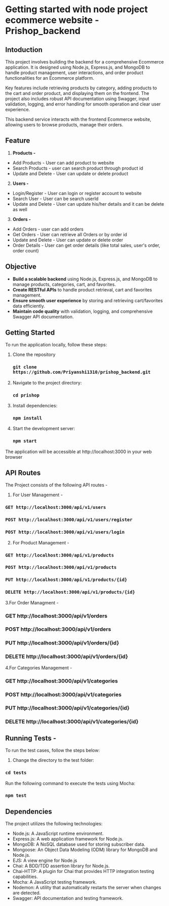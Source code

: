 # Getting started with node project ecommerce website - Prishop_backend

## Intoduction
This project involves building the backend for a comprehensive Ecommerce application. It is designed using Node.js, Express.js, and MongoDB to handle product management, user interactions, and order product functionalities for an Ecommerce platform.

Key features include retrieving products by category, adding products to the cart and order product, and displaying them on the frontend. The project also includes robust API documentation using Swagger, input validation, logging, and error handling for smooth operation and clear user experience.

This backend service interacts with the frontend Ecommerce website, allowing users to browse products, manage their orders.

## Feature
1. **Products -** 
- Add Products - User can add product to website
- Search Products - user can search product through product id
- Update and Delete - User can update or delete product
2. **Users -**
- Login/Register - User can login or register account to website
- Search User - User can be search userId
- Update and Delete - User can update his/her details and it can be delete as well
3. **Orders -**
- Add Orders - user can add orders
- Get Orders - User can retrieve all Orders or by order id
- Update and Delete - User can update or delete order
- Order Details - User can get order details (like total sales, user's order, order count)

## Objective
- **Build a scalable backend** using Node.js, Express.js, and MongoDB to manage products, categories, cart, and favorites.
- **Create RESTful APIs** to handle product retrieval, cart and favorites management.
- **Ensure smooth user experience** by storing and retrieving cart/favorites data efficiently.
- **Maintain code quality** with validation, logging, and comprehensive Swagger API documentation.

## Getting Started
To run the application locally, follow these steps:
1. Clone the repository
   ### `git clone https://github.com/Priyanshi1310/prishop_backend.git`
2. Navigate to the project directory:
   ### `cd prishop`
3. Install dependencies:
   ### `npm install`
4. Start the development server:
   ### `npm start`

The application will be accessible at http://localhost:3000 in your web browser

## API Routes
The Project consists of the following API routes -

1. For User Management -
### `GET http://localhost:3000/api/v1/users`
### `POST http://localhost:3000/api/v1/users/register`
### `POST http://localhost:3000/api/v1/users/login`

2. For Product Management -
### `GET http://localhost:3000/api/v1/products`
### `POST http://localhost:3000/api/v1/products`
### `PUT http://localhost:3000/api/v1/products/{id}`
### `DELETE http://localhost:3000/api/v1/products/{id}`

3.For Order Managment - 
### GET http://localhost:3000/api/v1/orders
### POST http://localhost:3000/api/v1/orders
### PUT http://localhost:3000/api/v1/orders/{id}
### DELETE http://localhost:3000/api/v1/orders/{id}

4.For Categories Management -
### GET http://localhost:3000/api/v1/categories
### POST http://localhost:3000/api/v1/categories
### PUT http://localhost:3000/api/v1/categories/{id}
### DELETE http://localhost:3000/api/v1/categories/{id}

## Running Tests -
To run the test cases, follow the steps below:
1. Change the directory to the test folder:
### `cd tests`
Run the following command to execute the tests using Mocha:
### `npm test`

## Dependencies
The project utilizes the following technologies:
- Node.js: A JavaScript runtime environment.
- Express.js: A web application framework for Node.js.
- MongoDB: A NoSQL database used for storing subscriber data.
- Mongoose: An Object Data Modeling (ODM) library for MongoDB and Node.js.
- EJS: A view engine for Node.js
- Chai: A BDD/TDD assertion library for Node.js.
- Chai-HTTP: A plugin for Chai that provides HTTP integration testing capabilities.
- Mocha: A JavaScript testing framework.
- Nodemon: A utility that automatically restarts the server when changes are detected.
- Swagger: API documentation and testing framework.


